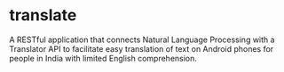 # translate

A RESTful application that connects Natural Language Processing with a Translator API to facilitate easy translation of text on Android phones for people in India with limited English comprehension.

